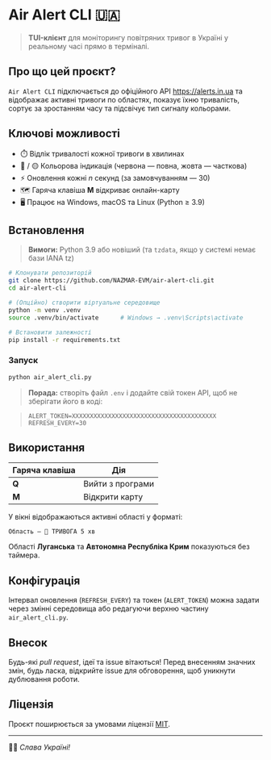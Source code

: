 # Air Alert CLI 🇺🇦

> **TUI-клієнт** для моніторингу повітряних тривог в Україні у реальному часі прямо в терміналі.

## Про що цей проєкт?

`Air Alert CLI` підключається до офіційного API <https://alerts.in.ua> та відображає активні тривоги по областях, показує їхню тривалість, сортує за зростанням часу та підсвічує тип сигналу кольорами.

## Ключові можливості

- ⏱️ Відлік тривалості кожної тривоги в хвилинах  
- 🔴 / 🟡 Кольорова індикація (червона — повна, жовта — часткова)  
- ⚡ Оновлення кожні *n* секунд (за замовчуванням — 30)  
- 🗺️ Гаряча клавіша **M** відкриває онлайн-карту  
- 🖥️ Працює на Windows, macOS та Linux (Python ≥ 3.9)  

## Встановлення

> **Вимоги:** Python 3.9 або новіший (та `tzdata`, якщо у системі немає бази IANA tz)

```bash
# Клонувати репозиторій
git clone https://github.com/NAZMAR-EVM/air-alert-cli.git
cd air-alert-cli

# (Опційно) створити віртуальне середовище
python -m venv .venv
source .venv/bin/activate      # Windows → .venv\Scripts\activate

# Встановити залежності
pip install -r requirements.txt
```

### Запуск

```bash
python air_alert_cli.py
```

> **Порада:** cтворіть файл `.env` і додайте свій токен API, щоб не зберігати його в коді:

> ```env
> ALERT_TOKEN=XXXXXXXXXXXXXXXXXXXXXXXXXXXXXXXXXXXXXXXX
> REFRESH_EVERY=30
> ```

## Використання

| Гаряча клавіша | Дія              |
| -------------- | ---------------- |
| **Q**          | Вийти з програми |
| **M**          | Відкрити карту   |

У вікні відображаються активні області у форматі:

```text
Область — 🚨 ТРИВОГА 5 хв
```

Області **Луганська** та **Автономна Республіка Крим** показуються без таймера.

## Конфігурація

Інтервал оновлення (`REFRESH_EVERY`) та токен (`ALERT_TOKEN`) можна задати через змінні середовища або редагуючи верхню частину `air_alert_cli.py`.

## Внесок

Будь-які *pull request*, ідеї та issue вітаються! Перед внесенням значних змін, будь ласка, відкрийте issue для обговорення, щоб уникнути дублювання роботи.

## Ліцензія

Проєкт поширюється за умовами ліцензії [MIT](LICENSE).

---

💙💛 *Слава Україні!*
